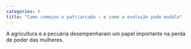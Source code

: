 ```yaml
---
categories: h
title: "Como começou o patriarcado – e como a evolução pode mudálo"
---
```

A agricultura e a pecuária desempenharam um papel importante na perda de poder das mulheres.